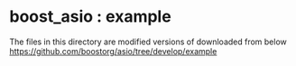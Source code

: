 boost_asio : example
===============

The files in this directory are modified versions of  downloaded from below  
https://github.com/boostorg/asio/tree/develop/example
